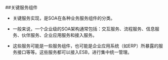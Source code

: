 ##关键服务组件

- 关键服务实现，是SOA在各种业务服务组件的分类。

- 一般来说，一个企业级的SOA架构通常包括：交互服务、流程服务、信息服务、伙伴服务、企业应用服务和接入服务。

- 这些服务可能是一些服务组件，也可能是企业应用系统（如ERP）所暴露的服务接口等等。这些服务都可以接入ESB，进行集中统一管理。